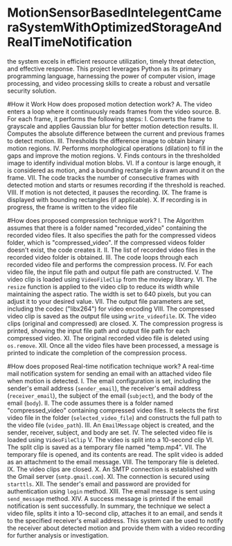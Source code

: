 # MotionSensorBasedIntelegentCameraSystemWithOptimizedStorageAndRealTimeNotification
the system excels in efficient resource utilization, timely threat detection, and effective response. This project leverages Python as its primary programming language, harnessing the power of computer vision, image processing, and video processing skills to create a robust and versatile security solution.




#How it Work
How does proposed motion detection work?
A. The video enters a loop where it continuously reads frames from the video source.
B. For each frame, it performs the following steps: 
I. Converts the frame to grayscale and applies Gaussian blur for better motion detection 
results. 
II. Computes the absolute difference between the current and previous frames to detect 
motion. 
III. Thresholds the difference image to obtain binary motion regions. 
IV. Performs morphological operations (dilation) to fill in the gaps and improve the 
motion regions. 
V. Finds contours in the thresholded image to identify individual motion blobs.
VI. If a contour is large enough, it is considered as motion, and a bounding rectangle is 
drawn around it on the frame.
VII. The code tracks the number of consecutive frames with detected motion and starts or 
resumes recording if the threshold is reached. 
VIII. If motion is not detected, it pauses the recording.
IX. The frame is displayed with bounding rectangles (if applicable). 
X. If recording is in progress, the frame is written to the video file


#How does proposed compression technique work?
I. The Algorithm assumes that there is a folder named "recorded_video" containing the 
recorded video files. It also specifies the path for the compressed videos folder, which is 
"compressed_video". If the compressed videos folder doesn't exist, the code creates it.
II. The list of recorded video files in the recorded video folder is obtained.
III. The code loops through each recorded video file and performs the compression process.
IV. For each video file, the input file path and output file path are constructed.
V. The video clip is loaded using `VideoFileClip` from the moviepy library.
VI. The `resize` function is applied to the video clip to reduce its width while maintaining the 
aspect ratio. The width is set to 640 pixels, but you can adjust it to your desired value.
VII. The output file parameters are set, including the codec ("libx264") for video encoding 
VIII. The compressed video clip is saved as the output file using `write_videofile`.
IX. The video clips (original and compressed) are closed.
X. The compression progress is printed, showing the input file path and output file path for 
each compressed video.
XI. The original recorded video file is deleted using `os.remove`.
XII. Once all the video files have been processed, a message is printed to indicate the 
completion of the compression process.




#How does proposed Real-time notification technique work?
A real-time mail notification system for sending an email with an attached video file when 
motion is detected. 
I. The email configuration is set, including the sender's email address (`sender_email`), the 
receiver's email address (`receiver_email`), the subject of the email (`subject`), and the body of 
the email (`body`).
II. The code assumes there is a folder named "compressed_video" containing compressed 
video files. It selects the first video file in the folder (`selected_video_file`) and 
constructs the full path to the video file (`video_path`).
III. An `EmailMessage` object is created, and the sender, receiver, subject, and body are 
set.
IV. The selected video file is loaded using `VideoFileClip` 
V. The video is split into a 10-second clip 
VI. The split clip is saved as a temporary file named "temp.mp4".
VII. The temporary file is opened, and its contents are read. The split video is added as an 
attachment to the email message.
VIII. The temporary file is deleted.
IX. The video clips are closed.
X. An SMTP connection is established with the Gmail server (`smtp.gmail.com`).
XI. The connection is secured using `starttls`.
XII. The sender's email and password are provided for authentication using `login` method.
XIII. The email message is sent using `send_message` method.
XIV. A success message is printed if the email notification is sent successfully.
In summary, the technique we select a video file, splits it into a 10-second clip, attaches it to an 
email, and sends it to the specified receiver's email address. This system can be used to notify the 
receiver about detected motion and provide them with a video recording for further analysis or 
investigation.
